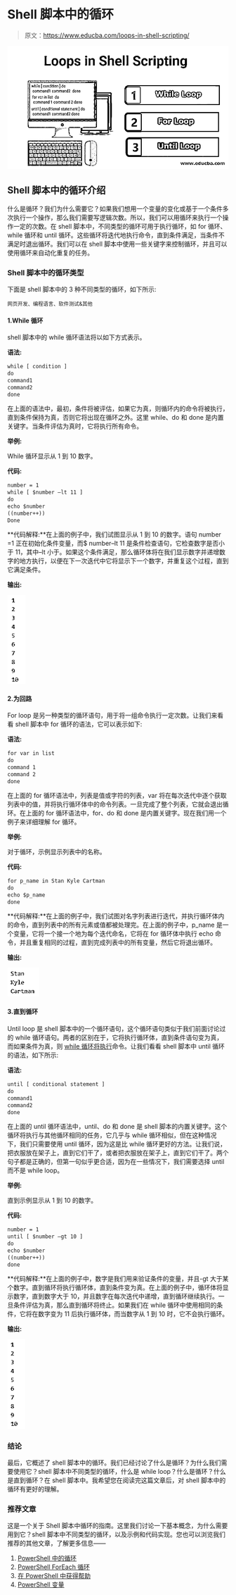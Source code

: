 # Shell 脚本中的循环

> 原文：<https://www.educba.com/loops-in-shell-scripting/>

![Loops-in-Shell-Scripting](img/30cefd8c3437153ffd4ad6b3c7004274.png)



## Shell 脚本中的循环介绍

什么是循环？我们为什么需要它？如果我们想用一个变量的变化或基于一个条件多次执行一个操作，那么我们需要写逻辑次数。所以，我们可以用循环来执行一个操作一定的次数。在 shell 脚本中，不同类型的循环可用于执行循环，如 for 循环、while 循环和 until 循环。这些循环将迭代地执行命令，直到条件满足，当条件不满足时退出循环。我们可以在 shell 脚本中使用一些关键字来控制循环，并且可以使用循环来自动化重复的任务。

### Shell 脚本中的循环类型

下面是 shell 脚本中的 3 种不同类型的循环，如下所示:

<small>网页开发、编程语言、软件测试&其他</small>

#### 1.While 循环

shell 脚本中的 while 循环语法将以如下方式表示。

**语法:**

```
while [ condition ]
do
command1
command2
done
```

在上面的语法中，最初，条件将被评估，如果它为真，则循环内的命令将被执行，直到条件保持为真，否则它将出现在循环之外。这里 while、do 和 done 是内置关键字。当条件评估为真时，它将执行所有命令。

**举例:**

While 循环显示从 1 到 10 数字。

**代码:**

```
number = 1
while [ $number –lt 11 ]
do
echo $number
((number++))
Done
```

**代码解释:**在上面的例子中，我们试图显示从 1 到 10 的数字。语句 number =1 正在初始化条件变量，而$ number–lt 11 是条件检查语句，它检查数字是否小于 11，其中–lt 小于。如果这个条件满足，那么循环体将在我们显示数字并递增数字的地方执行，以便在下一次迭代中它将显示下一个数字，并重复这个过程，直到它满足条件。

**输出:**

![Loops in Shell Scripting eg1](img/ce23192983becc18cc1bd8bf1e2669bb.png)



#### 2.**为**回路

For loop 是另一种类型的循环语句，用于将一组命令执行一定次数。让我们来看看 shell 脚本中 for 循环的语法，它可以表示如下:

**语法:**

```
for var in list
do
command 1
command 2
done
```

在上面的 for 循环语法中，列表是值或字符的列表，var 将在每次迭代中逐个获取列表中的值，并将执行循环体中的命令列表。一旦完成了整个列表，它就会退出循环。在上面的 for 循环语法中，for、do 和 done 是内置关键字。现在我们用一个例子来详细理解 for 循环。

**举例:**

对于循环，示例显示列表中的名称。

**代码:**

```
for p_name in Stan Kyle Cartman
do
echo $p_name
done
```

**代码解释:**在上面的例子中，我们试图对名字列表进行迭代，并执行循环体内的命令，直到列表中的所有元素或值都被处理完。在上面的例子中，p_name 是一个变量，它将一个接一个地为每个迭代命名，它将在 for 循环体中执行 echo 命令，并且重复相同的过程，直到完成列表中的所有变量，然后它将退出循环。

**输出:**

![Loops in Shell Scripting eg2](img/68dd1a4d0339c0c43538ad1ac6008e7d.png)



#### 3.直到循环

Until loop 是 shell 脚本中的一个循环语句，这个循环语句类似于我们前面讨论过的 while 循环语句。两者的区别在于，它将执行循环体，直到条件语句变为真，而如果条件为真，则 [while 循环将执行](https://www.educba.com/while-loop-in-shell-scripting/)命令。让我们看看 shell 脚本中 until 循环的语法，如下所示:

**语法:**

```
until [ conditional statement ]
do
command1
command2
done
```

在上面的 until 循环语法中，until、do 和 done 是 shell 脚本的内置关键字。这个循环将执行与其他循环相同的任务，它几乎与 while 循环相似，但在这种情况下，我们只需要使用 until 循环，因为这是比 while 循环更好的方法。让我们说，把衣服放在架子上，直到它们干了，或者把衣服放在架子上，直到它们干了。两个句子都是正确的，但第一句似乎更合适，因为在一些情况下，我们需要选择 until 而不是 while loop。

**举例:**

直到示例显示从 1 到 10 的数字。

**代码:**

```
number = 1
until [ $number –gt 10 ]
do
echo $number
((number++))
done
```

**代码解释:**在上面的例子中，数字是我们用来验证条件的变量，并且-gt 大于某个数字。直到循环将执行循环体，直到条件变为真。在上面的例子中，循环体将显示数字，直到数字大于 10，并且数字在每次迭代中递增，直到循环继续执行。一旦条件评估为真，那么直到循环将终止。如果我们在 while 循环中使用相同的条件，它将在数字变为 11 后执行循环体，而当数字从 1 到 10 时，它不会执行循环。

**输出:**

![Untill loop](img/8cae76a2ea3c72bffb9aebdc3d65642c.png)



### 结论

最后，它概述了 shell 脚本中的循环。我们已经讨论了什么是循环？为什么我们需要使用它？shell 脚本中不同类型的循环，什么是 while loop？什么是循环？什么是直到循环？在 shell 脚本中。我希望您在阅读完这篇文章后，对 shell 脚本中的循环有更好的理解。

### 推荐文章

这是一个关于 Shell 脚本中循环的指南。这里我们讨论一下基本概念，为什么需要用到它？shell 脚本中不同类型的循环，以及示例和代码实现。您也可以浏览我们推荐的其他文章，了解更多信息——

1.  [PowerShell 中的循环](https://www.educba.com/loops-in-powershell/)
2.  [PowerShell ForEach 循环](https://www.educba.com/powershell-foreach-loop/)
3.  [在 PowerShell 中获得帮助](https://www.educba.com/get-help-in-powershell/)
4.  [PowerShell 变量](https://www.educba.com/powershell-variables/)





